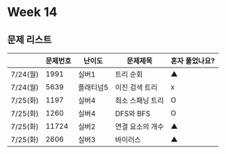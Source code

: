 # Week 14

## 문제 리스트

|                |문제번호|난이도|문제제목|혼자 풀었나요?|
|----------------|-------|------|-------|-------------|
|7/24(월)|1991|실버1|트리 순회|▲|
|7/24(월)|5639|플래티넘5|이진 검색 트리|x|
|7/25(화)|1197|실버4|최소 스패닝 트리|O|
|7/25(화)|1260|실버4|DFS와 BFS|O|
|7/25(화)|11724|실버2|연결 요소의 개수|▲|
|7/25(화)|2606|실버3|바이러스|▲|
